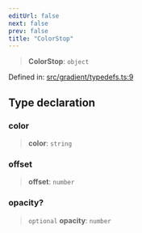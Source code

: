 ```yaml
---
editUrl: false
next: false
prev: false
title: "ColorStop"
---
```


> **ColorStop**: `object`

Defined in: [src/gradient/typedefs.ts:9](https://github.com/fabricjs/fabric.js/blob/8748628df7e9de00ba77413bfc3ad9e9fe9d4f30/src/gradient/typedefs.ts#L9)

## Type declaration

### color

> **color**: `string`

### offset

> **offset**: `number`

### opacity?

> `optional` **opacity**: `number`
